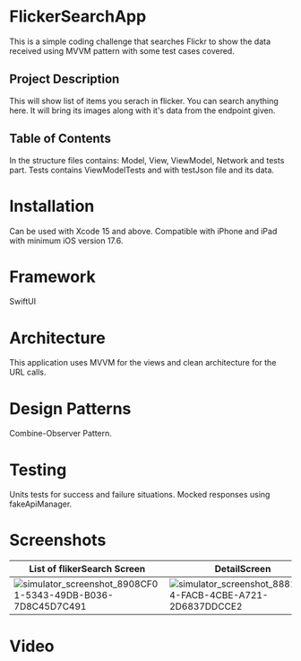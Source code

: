 # FlickerSearchApp

This is a simple coding challenge that searches Flickr to show the data received using MVVM pattern with some test cases covered.
## Project Description 

This will show list of items you serach in flicker. You can search anything here. It will bring its images along with it's data from the endpoint given. 

## Table of Contents

In the structure files contains: Model, View, ViewModel, Network and tests part. Tests contains ViewModelTests and with testJson file and its data.

# Installation
Can be used with Xcode 15 and above. Compatible with iPhone and iPad with minimum iOS version 17.6.

# Framework
SwiftUI 

# Architecture
This application uses MVVM for the views and clean architecture for the URL calls.

# Design Patterns
Combine-Observer Pattern.

# Testing
Units tests for success and failure situations. Mocked responses using fakeApiManager. 

# Screenshots


|List of flikerSearch Screen|DetailScreen|
|---|---|
| ![simulator_screenshot_8908CF01-5343-49DB-B036-7D8C45D7C491](https://github.com/user-attachments/assets/fe15cf47-3ff4-4755-9d37-6782d4055e19) |![simulator_screenshot_8881F6C4-FACB-4CBE-A721-2D6837DDCCE2](https://github.com/user-attachments/assets/c9fb3d3c-3bb6-4f94-8e44-aa32859b2334)

# Video


